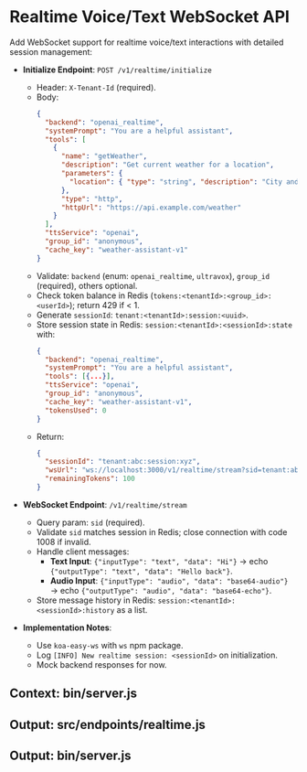 # Realtime Voice/Text WebSocket API

Add WebSocket support for realtime voice/text interactions with detailed session management:

- **Initialize Endpoint**: `POST /v1/realtime/initialize`
  - Header: `X-Tenant-Id` (required).
  - Body:
    ```json
    {
      "backend": "openai_realtime",
      "systemPrompt": "You are a helpful assistant",
      "tools": [
        {
          "name": "getWeather",
          "description": "Get current weather for a location",
          "parameters": {
            "location": { "type": "string", "description": "City and country" }
          },
          "type": "http",
          "httpUrl": "https://api.example.com/weather"
        }
      ],
      "ttsService": "openai",
      "group_id": "anonymous",
      "cache_key": "weather-assistant-v1"
    }
    ```
  - Validate: `backend` (enum: `openai_realtime`, `ultravox`), `group_id` (required), others optional.
  - Check token balance in Redis (`tokens:<tenantId>:<group_id>:<userId>`); return 429 if < 1.
  - Generate `sessionId`: `tenant:<tenantId>:session:<uuid>`.
  - Store session state in Redis: `session:<tenantId>:<sessionId>:state` with:
    ```json
    {
      "backend": "openai_realtime",
      "systemPrompt": "You are a helpful assistant",
      "tools": [{...}],
      "ttsService": "openai",
      "group_id": "anonymous",
      "cache_key": "weather-assistant-v1",
      "tokensUsed": 0
    }
    ```
  - Return:
    ```json
    {
      "sessionId": "tenant:abc:session:xyz",
      "wsUrl": "ws://localhost:3000/v1/realtime/stream?sid=tenant:abc:session:xyz",
      "remainingTokens": 100
    }
    ```
- **WebSocket Endpoint**: `/v1/realtime/stream`
  - Query param: `sid` (required).
  - Validate `sid` matches session in Redis; close connection with code 1008 if invalid.
  - Handle client messages:
    - **Text Input**: `{"inputType": "text", "data": "Hi"}` → echo `{"outputType": "text", "data": "Hello back"}`.
    - **Audio Input**: `{"inputType": "audio", "data": "base64-audio"}` → echo `{"outputType": "audio", "data": "base64-echo"}`.
  - Store message history in Redis: `session:<tenantId>:<sessionId>:history` as a list.

- **Implementation Notes**:
  - Use `koa-easy-ws` with `ws` npm package.
  - Log `[INFO] New realtime session: <sessionId>` on initialization.
  - Mock backend responses for now.

## Context: bin/server.js
## Output: src/endpoints/realtime.js
## Output: bin/server.js
